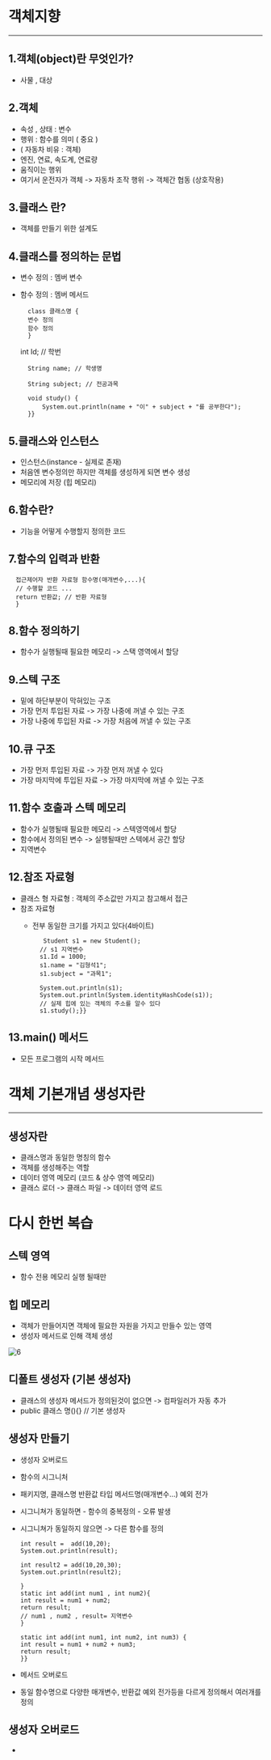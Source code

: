 # 객체지향 

* * * 

## 1.객체(object)란 무엇인가?
* 사물 , 대상 

## 2.객체
* 속성 , 상태 : 변수 
* 행위 : 함수를 의미 ( 중요 )
* ( 자동차 비유 : 객체)
* 엔진, 연료, 속도계, 연료량
* 움직이는 행위 
* 여기서 운전자가 객체 -> 자동차 조작 행위 -> 객체간 협동 (상호작용)

## 3.클래스 란?
* 객체를 만들기 위한 설계도

## 4.클래스를 정의하는 문법
* 변수 정의 : 멤버 변수
* 함수 정의 : 멤버 메서드 

        class 클래스명 {
        변수 정의
        함수 정의
        }
    

    int Id; // 학번

        String name; // 학생명

        String subject; // 전공과목

        void study() {
            System.out.println(name + "이" + subject + "를 공부한다");
        }}

## 5.클래스와 인스턴스
* 인스턴스(instance - 실제로 존재)
* 처음엔 변수정의만 하지만 객체를 생성하게 되면 변수 생성
* 메모리에 저장 (힙 메모리)

## 6.함수란?
* 기능을 어떻게 수행할지 정의한 코드

## 7.함수의 입력과 반환

      접근제어자 반환 자료형 함수명(매개변수,...){
      // 수행할 코드 ...
      return 반환값; // 반환 자료형 
      }

## 8.함수 정의하기
* 함수가 실행될때 필요한 메모리 -> 스택 영역에서 할당

## 9.스텍 구조
* 밑에 하단부분이 막혀있는 구조
* 가장 먼저 투입된 자료 -> 가장 나중에 꺼낼 수 있는 구조
* 가장 나중에 투입된 자료 -> 가장 처음에 꺼낼 수 있는 구조

## 10.큐 구조
* 가장 먼저 투입된 자료 -> 가장 먼저 꺼낼 수 있다
* 가장 마지막에 투입된 자료 -> 가장 마지막에 꺼낼 수 있는 구조

## 11.함수 호출과 스텍 메모리
* 함수가 실행될때 필요한 메모리 -> 스텍영역에서 할당
* 함수에서 정의된 변수 -> 실행될때만 스텍에서 공간 할당
* 지역변수  

## 12.참조 자료형
* 클래스 형 자료형 : 객체의 주소값만 가지고 참고해서 접근 
* 참조 자료형
  * 전부 동일한 크기를 가지고 있다(4바이트)

           Student s1 = new Student();
          // s1 지역변수
          s1.Id = 1000;
          s1.name = "김형석1";
          s1.subject = "과목1";

          System.out.println(s1);
          System.out.println(System.identityHashCode(s1));
          // 실제 힙에 있는 객체의 주소를 알수 있다
          s1.study();}}

## 13.main() 메서드 
* 모든 프로그램의 시작 메서드


# 객체 기본개념 생성자란

* * * 

## 생성자란
* 클래스명과 동일한 명칭의 함수
* 객체를 생성해주는 역할
* 데이터 영역 메모리 (코드 & 상수 영역 메모리)
* 클래스 로더 -> 클래스 파일 -> 데이터 영역 로드

# 다시 한번 복습

## 스텍 영역
* 함수 전용 메모리 실행 될때만

## 힙 메모리
* 객체가 만들어지면 객체에 필요한 자원을 가지고 만들수 있는 영역
* 생성자 메서드로 인해 객체 생성


![6](https://github.com/kimhyungseok6398/Java_Study/assets/128747925/7eb3a0b5-28b0-442f-9585-fc0374226cfd)


## 디폴트 생성자 (기본 생성자)
* 클래스의 생성자 메서드가 정의된것이 없으면 -> 컴파일러가 자동 추가
* public 클래스 명(){} // 기본 생성자


## 생성자 만들기 
* 생성자 오버로드
* 함수의 시그니처
* 패키지명, 클래스명 반환값 타입 메서드명(매개변수...) 예외 전가
* 시그니쳐가 동일하면 - 함수의 중복정의 - 오류 발생
* 시그니쳐가 동일하지 않으면 -> 다른 함수를 정의

      int result =  add(10,20);
      System.out.println(result);
    
      int result2 = add(10,20,30);
      System.out.println(result2);
    
      }
      static int add(int num1 , int num2){
      int result = num1 + num2;
      return result;
      // num1 , num2 , result= 지역변수
      }
    
      static int add(int num1, int num2, int num3) {
      int result = num1 + num2 + num3;
      return result;
      }}

* 메서드 오버로드
* 동일 함수명으로 다양한 매개변수, 반환값 예외 전가등을 다르게 정의해서 여러개를 정의

## 생성자 오버로드
* 


